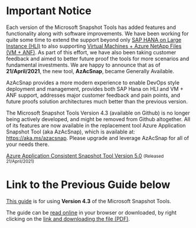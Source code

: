 # Important Notice

Each version of the Microsoft Snapshot Tools has added features and functionality along with software improvements.  We have been working for quite some time to extend the support beyond only [SAP HANA on Large Instance (HLI)](https://docs.microsoft.com/en-us/azure/virtual-machines/workloads/sap/hana-overview-architecture) to also supporting [Virtual Machines + Azure NetApp Files (VM + ANF)](https://docs.microsoft.com/en-us/azure/azure-netapp-files/azure-netapp-files-solution-architectures#sap-hana). As part of this effort, we have also been taking customer feedback and aimed to better future proof the tools for more scenarios and fundamental investments.  We are happy to announce that as of **21/April/2021**, the new tool, **AzAcSnap**, became Generally Available. 

AzAcSnap provides a more modern experience to enable DevOps style deployment and management, provides both SAP Hana on HLI and VM + ANF support, addresses major customer feedback and pain points, and future proofs solution architectures much better than the previous version.

The Microsoft Snapshot Tools Version 4.3 (available on Github) is no longer being actively developed, and might be removed from Github altogether. All of its features are now available in the replacement tool Azure Application Snapshot Tool (aka AzAcSnap), which is available at: https://aka.ms/azacsnap. Please upgrade and leverage AzAcSnap for all of your needs there.

[Azure Application Consistent Snapshot Tool Version 5.0](https://docs.microsoft.com/en-us/azure/azure-netapp-files/azacsnap-release-notes#azacsnap-v50-build-202104216349---ga-released-21-april-2021) <small>(Released 21/April/2021)</small>

# Link to the Previous Guide below

[This guide](../snapshot_tools_v4.3/Microsoft%20Snapshot%20Tools%20for%20SAP%20HANA%20on%20Azure%20v4.3.md) is for using **Version 4.3** of the Microsoft Snapshot Tools.

The guide can be [read online](../snapshot_tools_v4.3/Microsoft%20Snapshot%20Tools%20for%20SAP%20HANA%20on%20Azure%20v4.3.md) in your browser or downloaded, by right clicking on the [link and downloading the file (PDF)](../snapshot_tools_v4.3/Microsoft%20Snapshot%20Tools%20for%20SAP%20HANA%20on%20Azure%20v4.3.pdf).

